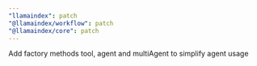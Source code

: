 ```yaml
---
"llamaindex": patch
"@llamaindex/workflow": patch
"@llamaindex/core": patch
---
```


Add factory methods tool, agent and multiAgent to simplify agent usage
